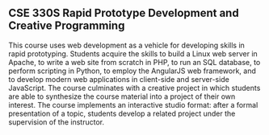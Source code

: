## CSE 330S Rapid Prototype Development and Creative Programming
This course uses web development as a vehicle for developing skills in rapid prototyping. Students acquire the skills to build a Linux web server in Apache, to write a web site from scratch in PHP, to run an SQL database, to perform scripting in Python, to employ the AngularJS web framework, and to develop modern web applications in client-side and server-side JavaScript. The course culminates with a creative project in which students are able to synthesize the course material into a project of their own interest. The course implements an interactive studio format: after a formal presentation of a topic, students develop a related project under the supervision of the instructor.
